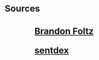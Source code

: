<h1>Sources<h1>

<ul>
  <ol>
    <a href="https://www.youtube.com/channel/UCFrjdcImgcQVyFbK04MBEhA">Brandon Foltz</a>
  </ol>
  <ol>
    <a href="https://www.youtube.com/channel/UCfzlCWGWYyIQ0aLC5w48gBQ">sentdex</a>
  </ol>
</ul>


